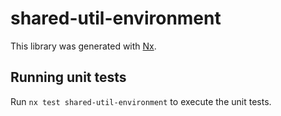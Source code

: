 # shared-util-environment

This library was generated with [Nx](https://nx.dev).

## Running unit tests

Run `nx test shared-util-environment` to execute the unit tests.
